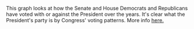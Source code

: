 This graph looks at how the Senate and House Democrats and Republicans have voted with or against the President over the years. It's clear what the President's party is by Congress' voting patterns. More info [here.](https://ilanthedataman.squarespace.com/understanding-the-data-game/2013/12/23/spite)